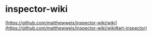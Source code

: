 # inspector-wiki
[https://github.com/matthewweis/inspector-wiki/wiki](https://github.com/matthewweis/inspector-wiki/wiki#art-inspector)

